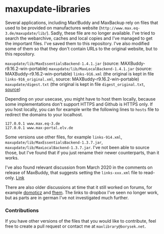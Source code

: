 # maxupdate-libraries

Several applications, including Max!Buddy and MaxBackup rely on files that used to be provided on manufactures website (`http://www.max.eq-3.de/maxupdate/lib/`).
Sadly, these file are no longer available. I've tried to search the webarchive, caches and local copies and I've managed to get the important files. I've saved them to this repository. I've also modified some of them so that they don't contain URLs to the original website, but to this repository.

`maxupdate/lib/MaxEssentialsBackend-1.4.1.jar` (source: MAXBuddy-r9.16.2-win-portable)
`maxupdate/lib/MaxLocalBackend-1.4.1.jar` (source: MAXBuddy-r9.16.2-win-portable)
`links-916.xml` (the original is kept in file `links-916_original.xml`, source: MAXBuddy-r9.16.2-win-portable)
`maxupdate/digest.txt` (the original is kept in file `digest_original.txt`, [source](https://web.archive.org/web/20130103235227/http://www.max-portal.elv.de:80/maxupdate/digest.txt))

Depending on your usecase, you might have to host them locally, because some implementations don't support HTTPS and Github is HTTPS only.
If you host locally, you can for example write the following lines to `hosts` file to redirect the domains to your localhost.

```
127.0.0.1 www.max.eq-3.de
127.0.0.1 www.max-portal.elv.de
```

Some versions use other files, for example `links-914.xml`, `maxupdate/lib/MaxEssentialsBackend-1.3.7.jar`, `maxupdate/lib/MaxLocalBackend-1.3.7.jar`.
I've not been able to source those, but I've found that if you just rename their newer counterparts, than it works.


I've also found relevant discussion from March 2020 in the comments on release of MaxBuddy, that suggests setting the `links-xxx.xml` file to read-only. [Link](https://stoffl.info/2019/02/20/maxbuddy-heizungssteuerung-download-files/)

There are also older discussions at time that it still worked on forums, for example [domoticz](https://www.domoticz.com/forum/viewtopic.php?t=841) and [fhem](https://forum.fhem.de/index.php?topic=29729.15). The links to dropbox I've seen no longer work, but as parts are in german I've not investigated much further.


### Contributions

If you have other versions of the files that you would like to contribute, feel free to create a pull request or contact me at `maxlibrary@borysek.net`.
